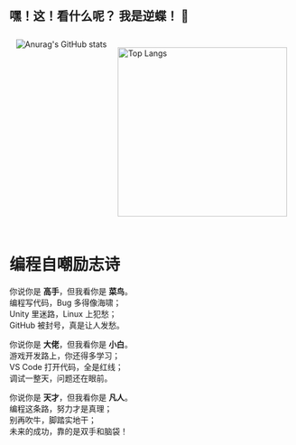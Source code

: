 ## 嘿！这！看什么呢？ 我是逆蝶！ 👋

<div style="display: flex; justify-content: center; align-items: flex-start;">
  <!-- 左侧统计卡，不调整尺寸 -->
  <img src="https://github-readme-stats.vercel.app/api?username=zhishifenzi8266&show_icons=true&theme=tokyonight" 
       alt="Anurag's GitHub stats" 
       style="margin: 10px;" />

  <!-- 右侧 Top Langs 卡，设置宽度较小 -->
  <img src="https://github-readme-stats.vercel.app/api/top-langs/?username=zhishifenzi8266&size_weight=0.5&count_weight=0.5" 
       alt="Top Langs" 
       style="margin: 10px; width: 300px; max-width: 300px;" />
</div>


# 编程自嘲励志诗

你说你是 **高手**，但我看你是 **菜鸟**。  
编程写代码，Bug 多得像海啸；  
Unity 里迷路，Linux 上犯愁；  
GitHub 被封号，真是让人发愁。

你说你是 **大佬**，但我看你是 **小白**。  
游戏开发路上，你还得多学习；  
VS Code 打开代码，全是红线；  
调试一整天，问题还在眼前。

你说你是 **天才**，但我看你是 **凡人**。  
编程这条路，努力才是真理；  
别再吹牛，脚踏实地干；  
未来的成功，靠的是双手和脑袋！

